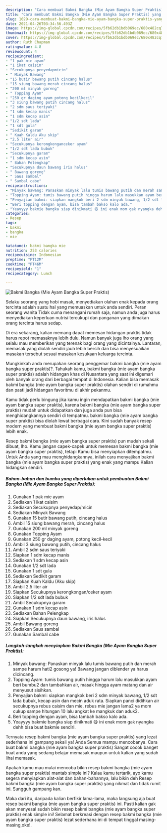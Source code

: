 ```yaml
---
description: "Cara membuat Bakmi Bangka (Mie Ayam Bangka Super Praktis) yang enak dan Mudah Dibuat"
title: "Cara membuat Bakmi Bangka (Mie Ayam Bangka Super Praktis) yang enak dan Mudah Dibuat"
slug: 1029-cara-membuat-bakmi-bangka-mie-ayam-bangka-super-praktis-yang-enak-dan-mudah-dibuat
date: 2021-04-26T03:34:56.493Z
image: https://img-global.cpcdn.com/recipes/5fb62db1bdb069ec/680x482cq70/bakmi-bangka-mie-ayam-bangka-super-praktis-foto-resep-utama.jpg
thumbnail: https://img-global.cpcdn.com/recipes/5fb62db1bdb069ec/680x482cq70/bakmi-bangka-mie-ayam-bangka-super-praktis-foto-resep-utama.jpg
cover: https://img-global.cpcdn.com/recipes/5fb62db1bdb069ec/680x482cq70/bakmi-bangka-mie-ayam-bangka-super-praktis-foto-resep-utama.jpg
author: Ruth Chapman
ratingvalue: 4.8
reviewcount: 4
recipeingredient:
- "1 pak mie ayam"
- "1 ikat caisim"
- "Secukupnya penyedapmicin"
- " Minyak Bawang"
- "15 butir bawang putih cincang halus"
- "15 siung bawang merah cincang halus"
- "200 ml minyak goreng"
- " Topping Ayam"
- "250 gr daging ayam potong kecilkecil"
- "3 siung bawang putih cincang halus"
- "2 sdm saus teriyaki"
- "1 sdm kecap manis"
- "1 sdm kecap asin"
- "1/2 sdt lada"
- "1 sdt gula"
- "Sedikit garam"
- " Kuah Kaldu Aku skip"
- "2.5 liter air"
- "Secukupnya kerongkonganceker ayam"
- "1/2 sdt lada bubuk"
- "Secukupnya garam"
- "1 sdm kecap asin"
- " Bahan Pelengkap"
- "Secukupnya daun bawang iris halus"
- " Bawang goreng"
- " Saus sambal"
- " Sambal cabe"
recipeinstructions:
- "Minyak bawang: Panaskan minyak lalu tumis bawang putih dan merah sampe harum hati2 gosong ya! Bawang jangan diblender ya harus dicincang."
- "Topping Ayam: tumis bawang putih hingga harum lalu masukkan ayam beri bumbu2 dan tambahkan air, masak hingga ayam matang dan air menyusut sisihkan."
- "Penyajian bakmi: siapkan mangkok beri 2 sdm minyak bawang, 1/2 sdt lada bubuk, kecap asin dan mecin aduk rata. Siapkan panci didihkan air secukupnya rebus caisim dan mie, rebus mie jangan lama2 ya mom cukup sampe hitungan 10 lalu angkat ke mangkuk dan aduk2."
- "Beri topping dengan ayam, bisa tambah bakso kalo ada."
- "Yeayyyy bakmie bangka siap dinikmati 😋 ini enak mom gak nyangka dehh bisa buat bakmie sendiri."
categories:
- Resep
tags:
- bakmi
- bangka
- mie

katakunci: bakmi bangka mie 
nutrition: 253 calories
recipecuisine: Indonesian
preptime: "PT12M"
cooktime: "PT46M"
recipeyield: "1"
recipecategory: Lunch

---
```



![Bakmi Bangka (Mie Ayam Bangka Super Praktis)](https://img-global.cpcdn.com/recipes/5fb62db1bdb069ec/680x482cq70/bakmi-bangka-mie-ayam-bangka-super-praktis-foto-resep-utama.jpg)

Selaku seorang yang hobi masak, menyediakan olahan enak kepada orang tercinta adalah suatu hal yang memuaskan untuk anda sendiri. Peran seorang  wanita Tidak cuma menangani rumah saja, namun anda juga harus menyediakan keperluan nutrisi tercukupi dan panganan yang dimakan orang tercinta harus sedap.

Di era  sekarang, kalian memang dapat memesan hidangan praktis tidak harus repot memasaknya lebih dulu. Namun banyak juga lho orang yang selalu mau memberikan yang terenak bagi orang yang dicintainya. Lantaran, memasak yang diolah sendiri jauh lebih bersih dan bisa menyesuaikan masakan tersebut sesuai masakan kesukaan keluarga tercinta. 



Mungkinkah anda merupakan seorang penggemar bakmi bangka (mie ayam bangka super praktis)?. Tahukah kamu, bakmi bangka (mie ayam bangka super praktis) adalah hidangan khas di Nusantara yang saat ini digemari oleh banyak orang dari berbagai tempat di Indonesia. Kalian bisa memasak bakmi bangka (mie ayam bangka super praktis) olahan sendiri di rumahmu dan pasti jadi hidangan favoritmu di akhir pekanmu.

Kamu tidak perlu bingung jika kamu ingin mendapatkan bakmi bangka (mie ayam bangka super praktis), karena bakmi bangka (mie ayam bangka super praktis) mudah untuk didapatkan dan juga anda pun bisa menghidangkannya sendiri di tempatmu. bakmi bangka (mie ayam bangka super praktis) bisa diolah lewat berbagai cara. Kini sudah banyak resep modern yang membuat bakmi bangka (mie ayam bangka super praktis) lebih enak.

Resep bakmi bangka (mie ayam bangka super praktis) pun mudah sekali dibuat, lho. Kamu jangan capek-capek untuk memesan bakmi bangka (mie ayam bangka super praktis), tetapi Kamu bisa menyiapkan ditempatmu. Untuk Anda yang mau menghidangkannya, inilah cara menyajikan bakmi bangka (mie ayam bangka super praktis) yang enak yang mampu Kalian hidangkan sendiri.

<!--inarticleads1-->

##### Bahan-bahan dan bumbu yang diperlukan untuk pembuatan Bakmi Bangka (Mie Ayam Bangka Super Praktis):

1. Gunakan 1 pak mie ayam
1. Sediakan 1 ikat caisim
1. Sediakan Secukupnya penyedap/micin
1. Sediakan  Minyak Bawang
1. Gunakan 15 butir bawang putih, cincang halus
1. Ambil 15 siung bawang merah, cincang halus
1. Gunakan 200 ml minyak goreng
1. Gunakan  Topping Ayam
1. Gunakan 250 gr daging ayam, potong kecil-kecil
1. Ambil 3 siung bawang putih, cincang halus
1. Ambil 2 sdm saus teriyaki
1. Siapkan 1 sdm kecap manis
1. Sediakan 1 sdm kecap asin
1. Gunakan 1/2 sdt lada
1. Gunakan 1 sdt gula
1. Sediakan Sedikit garam
1. Siapkan  Kuah Kaldu (Aku skip)
1. Ambil 2.5 liter air
1. Siapkan Secukupnya kerongkongan/ceker ayam
1. Siapkan 1/2 sdt lada bubuk
1. Ambil Secukupnya garam
1. Gunakan 1 sdm kecap asin
1. Sediakan  Bahan Pelengkap
1. Siapkan Secukupnya daun bawang, iris halus
1. Ambil  Bawang goreng
1. Sediakan  Saus sambal
1. Gunakan  Sambal cabe




<!--inarticleads2-->

##### Langkah-langkah menyiapkan Bakmi Bangka (Mie Ayam Bangka Super Praktis):

1. Minyak bawang: Panaskan minyak lalu tumis bawang putih dan merah sampe harum hati2 gosong ya! Bawang jangan diblender ya harus dicincang.
1. Topping Ayam: tumis bawang putih hingga harum lalu masukkan ayam beri bumbu2 dan tambahkan air, masak hingga ayam matang dan air menyusut sisihkan.
1. Penyajian bakmi: siapkan mangkok beri 2 sdm minyak bawang, 1/2 sdt lada bubuk, kecap asin dan mecin aduk rata. Siapkan panci didihkan air secukupnya rebus caisim dan mie, rebus mie jangan lama2 ya mom cukup sampe hitungan 10 lalu angkat ke mangkuk dan aduk2.
1. Beri topping dengan ayam, bisa tambah bakso kalo ada.
1. Yeayyyy bakmie bangka siap dinikmati 😋 ini enak mom gak nyangka dehh bisa buat bakmie sendiri.




Ternyata resep bakmi bangka (mie ayam bangka super praktis) yang lezat sederhana ini gampang sekali ya! Anda Semua mampu mencobanya. Cara buat bakmi bangka (mie ayam bangka super praktis) Sangat cocok banget buat anda yang sedang belajar memasak maupun untuk kalian yang sudah lihai memasak.

Apakah kamu mau mulai mencoba bikin resep bakmi bangka (mie ayam bangka super praktis) mantab simple ini? Kalau kamu tertarik, ayo kamu segera menyiapkan alat-alat dan bahan-bahannya, lalu bikin deh Resep bakmi bangka (mie ayam bangka super praktis) yang nikmat dan tidak rumit ini. Sungguh gampang kan. 

Maka dari itu, daripada kalian berfikir lama-lama, maka langsung aja buat resep bakmi bangka (mie ayam bangka super praktis) ini. Pasti kalian gak akan menyesal sudah bikin resep bakmi bangka (mie ayam bangka super praktis) enak simple ini! Selamat berkreasi dengan resep bakmi bangka (mie ayam bangka super praktis) lezat sederhana ini di tempat tinggal masing-masing,oke!.

